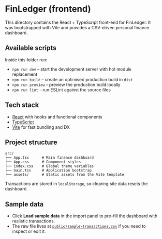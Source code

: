 # FinLedger (frontend)

This directory contains the React + TypeScript front-end for FinLedger. It was bootstrapped with Vite and provides a CSV-driven personal finance dashboard.

## Available scripts

Inside this folder run:

- `npm run dev` – start the development server with hot module replacement
- `npm run build` – create an optimised production build in `dist`
- `npm run preview` – preview the production build locally
- `npm run lint` – run ESLint against the source files

## Tech stack

- [React](https://react.dev/) with hooks and functional components
- [TypeScript](https://www.typescriptlang.org/)
- [Vite](https://vite.dev/) for fast bundling and DX

## Project structure

```
src/
├── App.tsx      # Main finance dashboard
├── App.css      # Component styles
├── index.css    # Global theme variables
├── main.tsx     # Application bootstrap
└── assets/      # Static assets from the Vite template
```

Transactions are stored in `localStorage`, so clearing site data resets the dashboard.

## Sample data

- Click **Load sample data** in the import panel to pre-fill the dashboard with realistic transactions.
- The raw file lives at [`public/sample-transactions.csv`](public/sample-transactions.csv) if you need to inspect or edit it.
